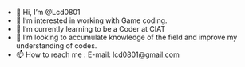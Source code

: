 - 👋 Hi, I’m @Lcd0801
- 👀 I’m interested in working with Game coding. 
- 🌱 I’m currently learning to be a Coder at CIAT
- 💞️ I’m looking to accumulate knowledge of the field and improve my understanding of codes.
- 📫 How to reach me : E-mail: lcd0801@gmail.com

<!---
Lcd0801/Lcd0801 is a ✨ special ✨ repository because its `README.md` (this file) appears on your GitHub profile.
You can click the Preview link to take a look at your changes.
--->
